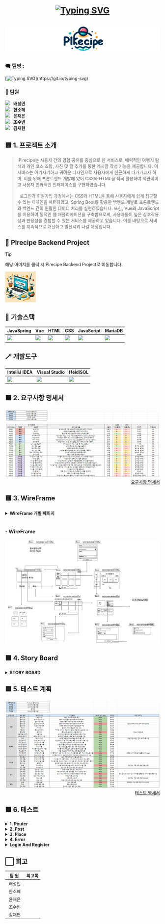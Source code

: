 # <p align="center">[![Typing SVG](https://readme-typing-svg.demolab.com?font=Fira+Code&weight=700&size=27&pause=1000&color=5EE4F7&random=false&width=435&lines=%E2%9A%BEPlrecipe%F0%9F%8D%B3)](https://git.io/typing-svg)</p>

<p align="center"></p>

<img src="readme_image/akwsk_title.png">


###  🗨️ 팀명 : 
[![Typing SVG](https://readme-typing-svg.demolab.com?font=Fira+Code&weight=700&size=24&pause=1000&color=F7EC07&random=false&width=435&lines=6CanDoIt!)](https://git.io/typing-svg)

###  🔻 팀원
 
[<img src="https://img.shields.io/badge/Github-Link-181717?logo=Github">](https://github.com/mini-xi) <strong>&nbsp;&nbsp;배성민</strong> <br>
[<img src="https://img.shields.io/badge/Github-Link-181717?logo=Github">](https://github.com/Sosohy) <strong>&nbsp;&nbsp;한소혜</strong> <br>
[<img src="https://img.shields.io/badge/Github-Link-181717?logo=Github">](https://github.com/yunjaeeun) <strong>&nbsp;&nbsp;윤재은</strong> <br>
[<img src="https://img.shields.io/badge/Github-Link-181717?logo=Github">](https://github.com/chosoobin37) <strong>&nbsp;&nbsp;조수빈</strong> <br>
[<img src="https://img.shields.io/badge/Github-Link-181717?logo=Github">](https://github.com/jaehyeon-SMU) <strong>&nbsp;&nbsp;김재현</strong> <br>

## 🟥 1. 프로젝트 소개

> &nbsp;Plrecipe는 사용자 간의 경험 공유를 중심으로 한 서비스로, 매력적인 여행지 탐색과 개인 코스 조합, 사진 및 글 추가를 통한 게시글 작성 기능을 제공합니다. 이 서비스는 아기자기하고 귀여운 디자인으로 사용자에게 친근하게 다가가고자 하며, 이를 위해 프론트엔드 개발에 있어 CSS와 HTML을 적극 활용하여 직관적이고 사용자 친화적인 인터페이스를 구현하였습니다.<br><br>&nbsp; 로그인과 회원가입 과정에서는 CSS와 HTML을 통해 사용자에게 쉽게 접근할 수 있는 디자인을 마련하였고, Spring Boot를 활용한 백엔드 개발로 프론트엔드와 백엔드 간의 원활한 데이터 처리를 실현하였습니다. 또한, Vue와 JavaScript를 이용하여 동적인 웹 애플리케이션을 구축함으로써, 사용자들이 높은 상호작용성과 반응성을 경험할 수 있는 서비스를 제공하고 있습니다. 이를 바탕으로 서비스를 지속적으로 개선하고 발전시켜 나갈 예정입니다.

## 📝 Plrecipe Backend Project

> [!Tip]
> 해당 이미지를 클릭 시 Plrecipe Backend Project로 이동합니다.
<a href="https://github.com/beyond-sw-camp/be04-2nd-6candoit-plrecipe">
    <img src="readme_image/plplpl.png" alt="Project Logo" width="100" height="100"/>
</a>

## 💾 기술스택
<div align="center">

|JavaSpring|Vue|HTML|CSS|JavaScript|MariaDB|
|---|---|---|---|---|---|
|<img src="https://img.shields.io/badge/Spring-6DB33F?style=for-the-badge&logo=Spring&logoColor=white">|<img src="https://img.shields.io/badge/Vue-4FC08D?style=for-the-badge&logo=Vue.js&logoColor=white">|<img src="https://img.shields.io/badge/HTML-E34F26?style=for-the-badge&logo=HTML5&logoColor=white">|<img src="https://img.shields.io/badge/CSS-1572B6?style=for-the-badge&logo=CSS3&logoColor=white">|<img src="https://img.shields.io/badge/JavaScript-F7DE1E?style=for-the-badge&logo=JavaScript&logoColor=white">|<img src="https://img.shields.io/badge/MariaDB-003545?style=for-the-badge&logo=MariaDB&logoColor=white">|

</div>

## 🪄 개발도구
<div align="center">

|IntelliJ IDEA|Visual Studio|HeidiSQL|
|---|---|---|
|<img src="https://img.shields.io/badge/IntelliJ IDEA-000000?style=for-the-badge&logo=IntelliJ IDEA&logoColor=white">|<img src="https://img.shields.io/badge/Visual Studio-007ACC?style=for-the-badge&logo=Visual Studio Code&logoColor=white">|<img src="https://img.shields.io/badge/HeidiSQL-6DB33F?style=for-the-badge">|

</div>

## 🟧 2. 요구사항 명세서
<img src="https://github.com/beyond-sw-camp/be04-3rd-6candoit-plrecipe/blob/main/readme_image/front_%EC%9A%94%EA%B5%AC%EC%82%AC%ED%95%AD%EB%AA%85%EC%84%B8%EC%84%9C.png">

<div align="right">
<a href="https://docs.google.com/spreadsheets/d/1s_xHKGkEtqTWraOUuyuyXDv-GDdMmeleYGFhPgfCvv4/edit#gid=354051830">요구사항 명세서</a>
</div>

## 🟨 3. WireFrame

<details>
<summary><b>WireFrame 개별 페이지</b></summary>

<img src="https://github.com/beyond-sw-camp/be04-3rd-6candoit-plrecipe/blob/67f8ace54f0fa89bc6fb5e22688789ef9385c996/readme_image/mainpage.jpg">
➡️ 메인 페이지<br>
<br>
<img src="https://github.com/beyond-sw-camp/be04-3rd-6candoit-plrecipe/blob/ee1a02babe02241f6830ec594e384bfe8b35bcbe/readme_image/mypage.jpg">
➡️ 마이페이지<br>
<br>
<img src="https://github.com/beyond-sw-camp/be04-3rd-6candoit-plrecipe/blob/ee1a02babe02241f6830ec594e384bfe8b35bcbe/readme_image/postall.jpg">
➡️ 게시판(게시글 페이지)<br>
<br>
<img src="https://github.com/beyond-sw-camp/be04-3rd-6candoit-plrecipe/blob/ee1a02babe02241f6830ec594e384bfe8b35bcbe/readme_image/postcreate.jpg">
➡️ 게시글 생성<br>
<br>
<img src="https://github.com/beyond-sw-camp/be04-3rd-6candoit-plrecipe/blob/ee1a02babe02241f6830ec594e384bfe8b35bcbe/readme_image/postone.jpg">
➡️ 게시글(단일)<br>
<br>
<img src="https://github.com/beyond-sw-camp/be04-3rd-6candoit-plrecipe/blob/ee1a02babe02241f6830ec594e384bfe8b35bcbe/readme_image/placeall.jpg">
➡️ 장소(장소 페이지)<br>
<br>
<img src="https://github.com/beyond-sw-camp/be04-3rd-6candoit-plrecipe/blob/ee1a02babe02241f6830ec594e384bfe8b35bcbe/readme_image/placeone.jpg">
➡️ 장소(단일)<br>
<br>
<img src="https://github.com/beyond-sw-camp/be04-3rd-6candoit-plrecipe/blob/ee1a02babe02241f6830ec594e384bfe8b35bcbe/readme_image/placecreate.jpg">
➡️ 장소 등록(생성)<br>
<br>
<img src="https://github.com/beyond-sw-camp/be04-3rd-6candoit-plrecipe/blob/ee1a02babe02241f6830ec594e384bfe8b35bcbe/readme_image/placestarcreate.jpg">
➡️ 장소 별점 등록<br>
<br>
<img src="https://github.com/beyond-sw-camp/be04-3rd-6candoit-plrecipe/blob/ee1a02babe02241f6830ec594e384bfe8b35bcbe/readme_image/placestar.jpg">
➡️ 별점이 등록된 장소<br>
<br>
<img src="https://github.com/beyond-sw-camp/be04-3rd-6candoit-plrecipe/blob/ee1a02babe02241f6830ec594e384bfe8b35bcbe/readme_image/errerpage.jpg">
➡️ 에러 페이지(준비 페이지)<br>
<br>
</details><br>

###  - WireFrame

<img src="https://github.com/beyond-sw-camp/be04-3rd-6candoit-plrecipe/blob/ee1a02babe02241f6830ec594e384bfe8b35bcbe/readme_image/1wireframe.jpg">

## 🟩 4. Story Board

<details>
<summary><b>STORY BOARD</b></summary>
<img src="https://github.com/beyond-sw-camp/be04-3rd-6candoit-plrecipe/blob/34c6ce0b1c32ae044758997ef60bbf688f868090/storyboard_image/storyboardimage_1.jpg">
<img src="https://github.com/beyond-sw-camp/be04-3rd-6candoit-plrecipe/blob/34c6ce0b1c32ae044758997ef60bbf688f868090/storyboard_image/storyboardimage_2.jpg">
<img src="https://github.com/beyond-sw-camp/be04-3rd-6candoit-plrecipe/blob/34c6ce0b1c32ae044758997ef60bbf688f868090/storyboard_image/storyboardimage_3.jpg">
<img src="https://github.com/beyond-sw-camp/be04-3rd-6candoit-plrecipe/blob/34c6ce0b1c32ae044758997ef60bbf688f868090/storyboard_image/storyboardimage_4.jpg">
<img src="https://github.com/beyond-sw-camp/be04-3rd-6candoit-plrecipe/blob/34c6ce0b1c32ae044758997ef60bbf688f868090/storyboard_image/storyboardimage_5.jpg">
<img src="https://github.com/beyond-sw-camp/be04-3rd-6candoit-plrecipe/blob/34c6ce0b1c32ae044758997ef60bbf688f868090/storyboard_image/storyboardimage_6.jpg">
<img src="https://github.com/beyond-sw-camp/be04-3rd-6candoit-plrecipe/blob/34c6ce0b1c32ae044758997ef60bbf688f868090/storyboard_image/storyboardimage_7.jpg">
<img src="https://github.com/beyond-sw-camp/be04-3rd-6candoit-plrecipe/blob/34c6ce0b1c32ae044758997ef60bbf688f868090/storyboard_image/storyboardimage_8.jpg">
<img src="https://github.com/beyond-sw-camp/be04-3rd-6candoit-plrecipe/blob/34c6ce0b1c32ae044758997ef60bbf688f868090/storyboard_image/storyboardimage_9.jpg">
<img src="https://github.com/beyond-sw-camp/be04-3rd-6candoit-plrecipe/blob/34c6ce0b1c32ae044758997ef60bbf688f868090/storyboard_image/storyboardimage_10.jpg">
<img src="https://github.com/beyond-sw-camp/be04-3rd-6candoit-plrecipe/blob/34c6ce0b1c32ae044758997ef60bbf688f868090/storyboard_image/storyboardimage_11.jpg">
<img src="https://github.com/beyond-sw-camp/be04-3rd-6candoit-plrecipe/blob/34c6ce0b1c32ae044758997ef60bbf688f868090/storyboard_image/storyboardimage_12.jpg">


 
</details>

## 🟦 5. 테스트 계획
<img src="https://github.com/beyond-sw-camp/be04-3rd-6candoit-plrecipe/blob/main/readme_image/%ED%85%8C%EC%8A%A4%ED%8A%B8%EB%AA%85%EC%84%B8%EC%84%9C.png">

<div align="right">
<a href="https://docs.google.com/spreadsheets/d/1s_xHKGkEtqTWraOUuyuyXDv-GDdMmeleYGFhPgfCvv4/edit#gid=0">테스트 명세서</a>
</div>

## 🟪 6. 테스트

<details>
 <summary><b>1. Router</b></summary>

 <img src="https://github.com/beyond-sw-camp/be04-3rd-6candoit-plrecipe/blob/accb79c893f7ef9f1cec28b324eb22bfee791c4a/testcase/1.%20%ED%97%A4%EB%8D%94%20%EB%9D%BC%EC%9A%B0%ED%84%B0.gif"><br>
➡️ 헤더 라우터<br>
<br>
 <img src="https://github.com/beyond-sw-camp/be04-3rd-6candoit-plrecipe/blob/accb79c893f7ef9f1cec28b324eb22bfee791c4a/testcase/2.%EA%B2%8C%EC%8B%9C%ED%8C%90%20%EB%9D%BC%EC%9A%B0%ED%84%B0.gif">
➡️ 게시판 라우터
<br>
 <img src="https://github.com/beyond-sw-camp/be04-3rd-6candoit-plrecipe/blob/accb79c893f7ef9f1cec28b324eb22bfee791c4a/testcase/3.%20%EC%9E%A5%EC%86%8C%EB%9D%BC%EC%9A%B0%ED%84%B0.gif">
➡️ 장소 라우터
<br>
 <img src="https://github.com/beyond-sw-camp/be04-3rd-6candoit-plrecipe/blob/accb79c893f7ef9f1cec28b324eb22bfee791c4a/testcase/99.%EB%A7%88%EC%9D%B4%ED%8E%98%EC%9D%B4%EC%A7%80%20%EB%9D%BC%EC%9A%B0%ED%84%B0.gif"><br>
➡️ 마이페이지 라우터<br>
<br>

</details>

<details>
 <summary><b>2. Post</b></summary>

  <img src="https://github.com/beyond-sw-camp/be04-3rd-6candoit-plrecipe/blob/accb79c893f7ef9f1cec28b324eb22bfee791c4a/testcase/9.%EC%A0%84%EC%B2%B4%20%EA%B2%8C%EC%8B%9C%EA%B8%80%20%EC%A1%B0%ED%9A%8C.gif"><br>
➡️ 전체 게시글 조회<br>
<br>

 <img src="https://github.com/beyond-sw-camp/be04-3rd-6candoit-plrecipe/blob/accb79c893f7ef9f1cec28b324eb22bfee791c4a/testcase/6.%20%EA%B2%8C%EC%8B%9C%EA%B8%80%20%EC%9E%91%EC%84%B1%20%EB%9D%BC%EC%9A%B0%ED%84%B0.gif"><br>
➡️ 게시글 작성 라우터<br>
<br>

 <img src="https://github.com/beyond-sw-camp/be04-3rd-6candoit-plrecipe/blob/accb79c893f7ef9f1cec28b324eb22bfee791c4a/testcase/11.%EB%8B%A8%EC%9D%BC%20%EA%B2%8C%EC%8B%9C%EA%B8%80%20%EC%A1%B0%ED%9A%8C.gif"><br>
➡️ 단일 게시글 조회<br>
<br>

 <img src="https://github.com/beyond-sw-camp/be04-3rd-6candoit-plrecipe/blob/accb79c893f7ef9f1cec28b324eb22bfee791c4a/testcase/12.%20%EC%A6%90%EA%B2%A8%EC%B0%BE%EA%B8%B0.gif"><br>
➡️ 즐겨찾기<br>
<br>

 <img src="https://github.com/beyond-sw-camp/be04-3rd-6candoit-plrecipe/blob/accb79c893f7ef9f1cec28b324eb22bfee791c4a/testcase/13.%EA%B2%8C%EC%8B%9C%EA%B8%80%20%EB%93%B1%EB%A1%9D.gif"><br>
➡️ 게시글 등록<br>
<br>

 <img src="https://github.com/beyond-sw-camp/be04-3rd-6candoit-plrecipe/blob/accb79c893f7ef9f1cec28b324eb22bfee791c4a/testcase/14.%20%EA%B2%8C%EC%8B%9C%EA%B8%80%20%EA%B2%80%EC%83%89.gif"><br>
➡️ 게시글 검색<br>
<br>

 <img src="https://github.com/beyond-sw-camp/be04-3rd-6candoit-plrecipe/blob/accb79c893f7ef9f1cec28b324eb22bfee791c4a/testcase/4.%EB%8B%A8%EC%9D%BC%20%EA%B2%8C%EC%8B%9C%EA%B8%80%20%EC%9D%B4%EB%8F%99.gif"><br>
➡️ 단일 게시글 이동<br>
<br>

 <img src="https://github.com/beyond-sw-camp/be04-3rd-6candoit-plrecipe/blob/accb79c893f7ef9f1cec28b324eb22bfee791c4a/testcase/5.%20%EC%BD%94%EC%8A%A4%20%EC%9E%A5%EC%86%8C%20%EC%9D%B4%EB%8F%99.gif"><br>
➡️ 코스 장소 이동<br>
<br>

</details>

<details>
 <summary><b>3. Place</b></summary>

 <img src="https://github.com/beyond-sw-camp/be04-3rd-6candoit-plrecipe/blob/accb79c893f7ef9f1cec28b324eb22bfee791c4a/testcase/15.%20%EC%A0%84%EC%B2%B4%20%EC%9E%A5%EC%86%8C%20%EC%A1%B0%ED%9A%8C.gif"><br>
➡️ 전체 장소 조회<br>
<br>

 <img src="https://github.com/beyond-sw-camp/be04-3rd-6candoit-plrecipe/blob/accb79c893f7ef9f1cec28b324eb22bfee791c4a/testcase/16.%20%EC%9E%A5%EC%86%8C%20%EB%8B%A8%EC%9D%BC%20%EC%A1%B0%ED%9A%8C.gif"><br>
➡️ 장소 단일 조회<br>
<br>

 <img src="https://github.com/beyond-sw-camp/be04-3rd-6candoit-plrecipe/blob/accb79c893f7ef9f1cec28b324eb22bfee791c4a/testcase/17.%20%EC%9E%A5%EC%86%8C%20%EC%B9%B4%ED%85%8C%EA%B3%A0%EB%A6%AC%20%EC%A1%B0%ED%9A%8C.gif"><br>
➡️ 장소 카테고리 조회<br>
<br>

 <img src="https://github.com/beyond-sw-camp/be04-3rd-6candoit-plrecipe/blob/accb79c893f7ef9f1cec28b324eb22bfee791c4a/testcase/18.%20%EC%9E%A5%EC%86%8C%20%EB%93%B1%EB%A1%9D.gif"><br>
➡️ 장소 등록<br>
<br>

 <img src="https://github.com/beyond-sw-camp/be04-3rd-6candoit-plrecipe/blob/accb79c893f7ef9f1cec28b324eb22bfee791c4a/testcase/19.%20%EC%9E%A5%EC%86%8C%20%EA%B2%80%EC%83%89.gif"><br>
➡️ 장소 검색<br>
<br>

 <img src="https://github.com/beyond-sw-camp/be04-3rd-6candoit-plrecipe/blob/accb79c893f7ef9f1cec28b324eb22bfee791c4a/testcase/21.%20%EC%9E%A5%EC%86%8C%EB%B3%84%20%EB%B3%84%EC%A0%90%20%EC%A1%B0%ED%9A%8C.gif"><br>
➡️ 장소별 별점 조회<br>
<br>

 <img src="https://github.com/beyond-sw-camp/be04-3rd-6candoit-plrecipe/blob/accb79c893f7ef9f1cec28b324eb22bfee791c4a/testcase/22.%20%EB%B3%84%EC%A0%90%20%EB%93%B1%EB%A1%9D.gif"><br>
➡️ 별점 등록<br>
<br>

 <img src="https://github.com/beyond-sw-camp/be04-3rd-6candoit-plrecipe/blob/accb79c893f7ef9f1cec28b324eb22bfee791c4a/testcase/7.%20%EC%9E%A5%EC%86%8C%20%EB%8B%A8%EC%9D%BC%20%EC%9D%B4%EB%8F%99.gif"><br>
➡️ 장소 단일 이동<br>
<br>
 
</details>

<details>
 <summary><b>4. Error</b></summary>

 <img src="https://github.com/beyond-sw-camp/be04-3rd-6candoit-plrecipe/blob/accb79c893f7ef9f1cec28b324eb22bfee791c4a/testcase/8.%EC%97%90%EB%9F%AC%20%EB%9D%BC%EC%9A%B0%ED%84%B0.gif"><br>
➡️ Error Page<br>
<br>
 
</details>

<details>
 <summary><b>Login And Register</b></summary>

 <img src=""><br>

</details>

## ⬜ 회고

|&nbsp;&nbsp;팀&nbsp;원&nbsp;&nbsp;&nbsp;|회고록|
|:---:|---|
|배성민||
|한소혜||
|윤재은||
|조수빈||
|김재현||
